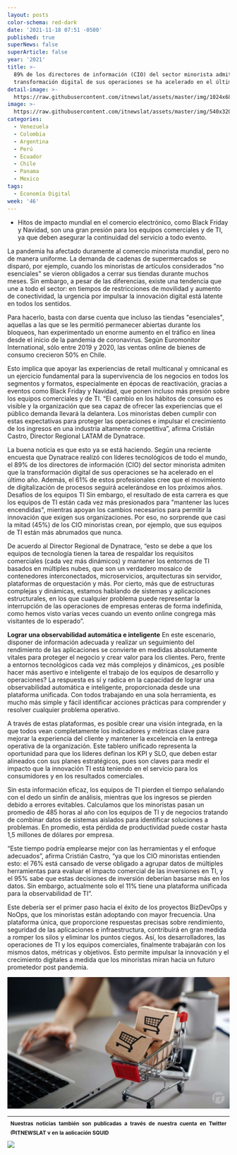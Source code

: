 ```yaml
---
layout: posts
color-schema: red-dark
date: '2021-11-18 07:51 -0500'
published: true
superNews: false
superArticle: false
year: '2021'
title: >-
  89% de los directores de información (CIO) del sector minorista admiten que la
  transformación digital de sus operaciones se ha acelerado en el último año
detail-image: >-
  https://raw.githubusercontent.com/itnewslat/assets/master/img/1024x680/Carrito-de-Compras-g.jpg
image: >-
  https://raw.githubusercontent.com/itnewslat/assets/master/img/540x320/Carrito-de-Compras-p.jpg
categories:
  - Venezuela
  - Colombia
  - Argentina
  - Perú
  - Ecuador
  - Chile
  - Panama
  - Mexico
tags:
  - Economía Digital
week: '46'
---
```

- Hitos de impacto mundial en el comercio electrónico, como Black Friday y Navidad, son una gran presión para los equipos comerciales y de TI, ya que deben asegurar la continuidad del servicio a todo evento.

La pandemia ha afectado duramente al comercio minorista mundial, pero no de manera uniforme. La demanda de cadenas de supermercados se disparó, por ejemplo, cuando los minoristas de artículos considerados "no esenciales" se vieron obligados a cerrar sus tiendas durante muchos meses. Sin embargo, a pesar de las diferencias, existe una tendencia que une a todo el sector: en tiempos de restricciones de movilidad y aumento de conectividad, la urgencia por impulsar la innovación digital está latente en todos los sentidos.

Para hacerlo, basta con darse cuenta que incluso las tiendas "esenciales", aquellas a las que se les permitió permanecer abiertas durante los bloqueos, han experimentado un enorme aumento en el tráfico en línea desde el inicio de la pandemia de coronavirus. Según Euromonitor International, sólo entre 2019 y 2020, las ventas online de bienes de consumo crecieron 50% en Chile.

Esto implica que apoyar las experiencias de retail multicanal y omnicanal es un ejercicio fundamental para la supervivencia de los negocios en todos los segmentos y formatos, especialmente en épocas de reactivación, gracias a eventos como Black Friday y Navidad, que ponen incluso más presión sobre los equipos comerciales y de TI. “El cambio en los hábitos de consumo es visible y la organización que sea capaz de ofrecer las experiencias que el público demanda llevará la delantera. Los minoristas deben cumplir con estas expectativas para proteger las operaciones e impulsar el crecimiento de los ingresos en una industria altamente competitiva”, afirma Cristián Castro, Director Regional LATAM de Dynatrace.

La buena noticia es que esto ya se está haciendo. Según una reciente encuesta que Dynatrace realizó con líderes tecnológicos de todo el mundo, el 89% de los directores de información (CIO) del sector minorista admiten que la transformación digital de sus operaciones se ha acelerado en el último año. Además, el 61% de estos profesionales cree que el movimiento de digitalización de procesos seguirá acelerándose en los próximos años.
Desafíos de los equipos TI
Sin embargo, el resultado de esta carrera es que los equipos de TI están cada vez más presionados para "mantener las luces encendidas", mientras apoyan los cambios necesarios para permitir la innovación que exigen sus organizaciones. Por eso, no sorprende que casi la mitad (45%) de los CIO minoristas crean, por ejemplo, que sus equipos de TI están más abrumados que nunca.

De acuerdo al Director Regional de Dynatrace, “esto se debe a que los equipos de tecnología tienen la tarea de respaldar los requisitos comerciales (cada vez más dinámicos) y mantener los entornos de TI basados en múltiples nubes, que son un verdadero mosaico de contenedores interconectados, microservicios, arquitecturas sin servidor, plataformas de orquestación y más. Por cierto, más que de estructuras complejas y dinámicas, estamos hablando de sistemas y aplicaciones estructurales, en los que cualquier problema puede representar la interrupción de las operaciones de empresas enteras de forma indefinida, como hemos visto varias veces cuando un evento online congrega más visitantes de lo esperado”.

**Lograr una observabilidad automática e inteligente**
En este escenario, disponer de información adecuada y realizar un seguimiento del rendimiento de las aplicaciones se convierte en medidas absolutamente vitales para proteger el negocio y crear valor para los clientes. Pero, frente a entornos tecnológicos cada vez más complejos y dinámicos, ¿es posible hacer más asertivo e inteligente el trabajo de los equipos de desarrollo y operaciones? La respuesta es sí y radica en la capacidad de lograr una observabilidad automática e inteligente, proporcionada desde una plataforma unificada. Con todos trabajando en una sola herramienta, es mucho más simple y fácil identificar acciones prácticas para comprender y resolver cualquier problema operativo.

A través de estas plataformas, es posible crear una visión integrada, en la que todos vean completamente los indicadores y métricas clave para mejorar la experiencia del cliente y mantener la excelencia en la entrega operativa de la organización. Este tablero unificado representa la oportunidad para que los líderes definan los KPI y SLO, que deben estar alineados con sus planes estratégicos, pues son claves para medir el impacto que la innovación TI está teniendo en el servicio para los consumidores y en los resultados comerciales.

Sin esta información eficaz, los equipos de TI pierden el tiempo señalando con el dedo un sinfín de análisis, mientras que los ingresos se pierden debido a errores evitables. Calculamos que los minoristas pasan un promedio de 485 horas al año con los equipos de TI y de negocios tratando de combinar datos de sistemas aislados para identificar soluciones a problemas. En promedio, esta pérdida de productividad puede costar hasta 1,5 millones de dólares por empresa.

“Este tiempo podría emplearse mejor con las herramientas y el enfoque adecuados”, afirma Cristián Castro, “ya que los CIO minoristas entienden esto: el 76% está cansado de verse obligado a agrupar datos de múltiples herramientas para evaluar el impacto comercial de las inversiones en TI, y el 95% sabe que estas decisiones de inversión deberían basarse más en los datos. Sin embargo, actualmente solo el 11% tiene una plataforma unificada para la observabilidad de TI”.

Este debería ser el primer paso hacia el éxito de los proyectos BizDevOps y NoOps, que los minoristas están adoptando con mayor frecuencia. Una plataforma única, que proporcione respuestas precisas sobre rendimiento, seguridad de las aplicaciones e infraestructura, contribuirá en gran medida a romper los silos y eliminar los puntos ciegos. Así, los desarrolladores, las operaciones de TI y los equipos comerciales, finalmente trabajarán con los mismos datos, métricas y objetivos. Esto permite impulsar la innovación y el crecimiento digitales a medida que los minoristas miran hacia un futuro prometedor post pandemia.

![](https://raw.githubusercontent.com/itnewslat/assets/master/img/540x320/Carrito-de-Compras-p.jpg)

<table style="height: 42px;" width="569">
<tbody>
<tr>
<td style="text-align: justify;"><sub><strong>Nuestras noticias también son publicadas a través de nuestra cuenta en Twitter <a href="https://twitter.com/itnewslat?lang=es">@ITNEWSLAT</a> y en la aplicación <a href="https://squidapp.co/en/">SQUID</a></strong></sub></td>
</tr>
</tbody>
</table>

<img src="https://tracker.metricool.com/c3po.jpg?hash=56f88a41e39ab42c063cc51676587a04"/>